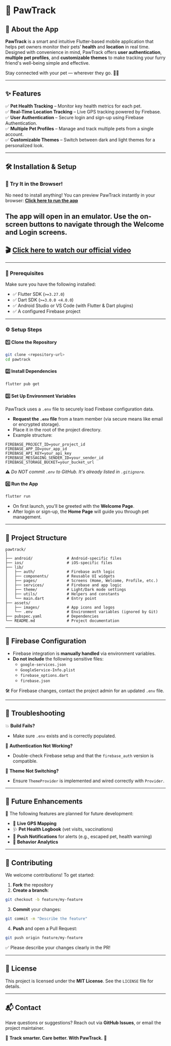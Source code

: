 
# 🐾 PawTrack

## 📌 About the App
**PawTrack** is a smart and intuitive Flutter-based mobile application that helps pet owners monitor their pets’ **health** and **location** in real time. Designed with convenience in mind, PawTrack offers **user authentication**, **multiple pet profiles**, and **customizable themes** to make tracking your furry friend's well-being simple and effective.

Stay connected with your pet — wherever they go. 🐶🐱

---

## ✨ Features

✅ **Pet Health Tracking** – Monitor key health metrics for each pet.  
✅ **Real-Time Location Tracking** – Live GPS tracking powered by Firebase.  
✅ **User Authentication** – Secure login and sign-up using Firebase Authentication.  
✅ **Multiple Pet Profiles** – Manage and track multiple pets from a single account.  
✅ **Customizable Themes** – Switch between dark and light themes for a personalized look.  

---

## 🛠 Installation & Setup

### 🚀 Try It in the Browser!
No need to install anything! You can preview PawTrack instantly in your browser: **[Click here to run the app](https://appetize.io/app/android/com.example.PawTrack.pawtrack?device=pixel7&osVersion=13.0&toolbar=true)**   

The app will open in an emulator. Use the on-screen buttons to navigate through the Welcome and Login screens.
---

## 🎬 **[Click here to watch our official video](https://youtu.be/sShe-rrTRvE?si=3ha1o87FQK80g3EU)**


---

### 🔧 Prerequisites
Make sure you have the following installed:

- ✅ Flutter SDK (`>=3.27.0`)
- ✅ Dart SDK (`>=3.0.0 <4.0.0`)
- ✅ Android Studio or VS Code (with Flutter & Dart plugins)
- ✅ A configured Firebase project

---

### ⚙️ Setup Steps

#### 1️⃣ Clone the Repository
```bash
git clone <repository-url>
cd pawtrack
```

#### 2️⃣ Install Dependencies
```bash
flutter pub get
```

#### 3️⃣ Set Up Environment Variables

PawTrack uses a `.env` file to securely load Firebase configuration data.

- **Request the `.env` file** from a team member (via secure means like email or encrypted storage).
- Place it in the root of the project directory.
- Example structure:

```
FIREBASE_PROJECT_ID=your_project_id
FIREBASE_APP_ID=your_app_id
FIREBASE_API_KEY=your_api_key
FIREBASE_MESSAGING_SENDER_ID=your_sender_id
FIREBASE_STORAGE_BUCKET=your_bucket_url
```

⚠️ *Do NOT commit `.env` to GitHub. It's already listed in `.gitignore`.*

#### 4️⃣ Run the App
```bash
flutter run
```

- On first launch, you'll be greeted with the **Welcome Page**.
- After login or sign-up, the **Home Page** will guide you through pet management.

---

## 📁 Project Structure

```
pawtrack/
│
├── android/               # Android-specific files
├── ios/                   # iOS-specific files
├── lib/                   
│   ├── auth/              # Firebase auth logic
│   ├── components/        # Reusable UI widgets
│   ├── pages/             # Screens (Home, Welcome, Profile, etc.)
│   ├── services/          # Firebase and app logic
│   ├── theme/             # Light/Dark mode settings
│   ├── utils/             # Helpers and constants
│   └── main.dart          # Entry point
├── assets/                
│   ├── images/            # App icons and logos
│   └── .env               # Environment variables (ignored by Git)
├── pubspec.yaml           # Dependencies
└── README.md              # Project documentation
```

---

## 🔐 Firebase Configuration

- Firebase integration is **manually handled** via environment variables.
- **Do not include** the following sensitive files:
  - `google-services.json`
  - `GoogleService-Info.plist`
  - `firebase_options.dart`
  - `firebase.json`

🛠 For Firebase changes, contact the project admin for an updated `.env` file.

---

## 🧪 Troubleshooting

💥 **Build Fails?**  
- Make sure `.env` exists and is correctly populated.

🔐 **Authentication Not Working?**  
- Double-check Firebase setup and that the `firebase_auth` version is compatible.

🎨 **Theme Not Switching?**  
- Ensure `ThemeProvider` is implemented and wired correctly with `Provider`.

---

## 🌱 Future Enhancements

🚧 The following features are planned for future development:

- 📍 **Live GPS Mapping**
- 🩺 **Pet Health Logbook** (vet visits, vaccinations)
- 🔔 **Push Notifications** for alerts (e.g., escaped pet, health warning)
- 🧠 **Behavior Analytics**

---

## 🤝 Contributing

We welcome contributions! To get started:

1. **Fork** the repository  
2. **Create a branch**:
```bash
git checkout -b feature/my-feature
```
3. **Commit** your changes:
```bash
git commit -m "Describe the feature"
```
4. **Push** and open a Pull Request:
```bash
git push origin feature/my-feature
```

✅ Please describe your changes clearly in the PR!

---

## 📝 License
This project is licensed under the **MIT License**. See the `LICENSE` file for details.

---

## 📬 Contact
Have questions or suggestions? Reach out via **GitHub Issues**, or email the project maintainer.

🚀 **Track smarter. Care better. With PawTrack.** 🐾
